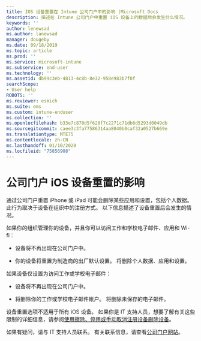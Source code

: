 ```yaml
---
title: IOS 设备重置在 Intune 公司门户中的影响 |Microsoft Docs
description: 描述在 Intune 公司门户中重置 iOS 设备上的数据后会发生什么情况。
keywords: ''
author: lenewsad
ms.author: lanewsad
manager: dougeby
ms.date: 09/18/2019
ms.topic: article
ms.prod: ''
ms.service: microsoft-intune
ms.subservice: end-user
ms.technology: ''
ms.assetid: db99c3eb-4813-4c8b-8e32-958e983b7f0f
searchScope:
- User help
ROBOTS: ''
ms.reviewer: esmich
ms.suite: ems
ms.custom: intune-enduser
ms.collection: ''
ms.openlocfilehash: b33e7c870d5f620f7c2271c71db6d5293d0049db
ms.sourcegitcommit: caee3c3fa77586314aa8040b0caf32a0527b669e
ms.translationtype: MTE75
ms.contentlocale: zh-CN
ms.lasthandoff: 01/10/2020
ms.locfileid: "75856908"
---
```

# <a name="effects-of-company-portal-ios-device-reset"></a>公司门户 iOS 设备重置的影响 

通过公司门户重置 iPhone 或 iPad 可能会删除某些应用和设置，包括个人数据。 此行为取决于设备在组织中的注册方式。 以下信息描述了设备重置后会发生的情况。  

如果你的组织管理你的设备，并且你可以访问工作和学校电子邮件、应用和 Wi-fi：

- 设备将不再出现在公司门户中。  

- 你的设备将重置为制造商的出厂默认设置。 将删除个人数据、应用和设置。

如果设备仅设置为访问工作或学校电子邮件：

- 设备将不再出现在公司门户中。  

- 将删除你的工作或学校电子邮件帐户。 将删除未保存的电子邮件。   

设备重置选项不适用于所有 iOS 设备。 如果你是 IT 支持人员，想要了解有关这些限制的详细信息，请参阅[使用擦除、停用或手动取消注册设备删除设备](https://docs.microsoft.com/intune/devices-wipe)。  

如果有疑问，请与 IT 支持人员联系。 有关联系信息，请查看[公司门户网站](https://go.microsoft.com/fwlink/?linkid=2010980)。
